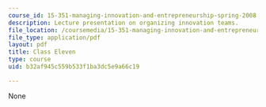 ```yaml
---
course_id: 15-351-managing-innovation-and-entrepreneurship-spring-2008
description: Lecture presentation on organizing innovation teams.
file_location: /coursemedia/15-351-managing-innovation-and-entrepreneurship-spring-2008/b32af945c559b533f1ba3dc5e9a66c19_10_lec.pdf
file_type: application/pdf
layout: pdf
title: Class Eleven
type: course
uid: b32af945c559b533f1ba3dc5e9a66c19

---
```

None